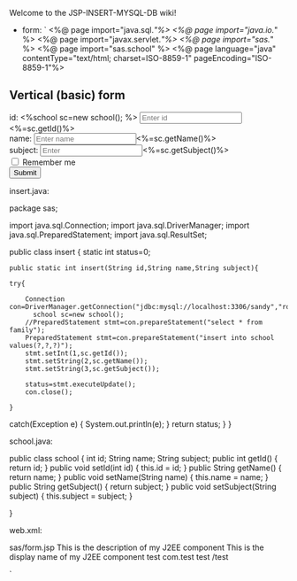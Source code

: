 Welcome to the JSP-INSERT-MYSQL-DB wiki!
* form:
`
<%@ page import="java.sql.*"%>
<%@ page import="java.io.*" %>
<%@ page import="javax.servlet.*"%>
<%@ page import="sas.*" %>
<%@ page import="sas.school" %>
<%@ page language="java" contentType="text/html; charset=ISO-8859-1"
    pageEncoding="ISO-8859-1"%>
<!DOCTYPE html PUBLIC "-//W3C//DTD HTML 4.01 Transitional//EN" "http://www.w3.org/TR/html4/loose.dtd">
<html>
<head>
<meta http-equiv="Content-Type" content="text/html; charset=ISO-8859-1">
 <meta name="viewport" content="width=device-width, initial-scale=1">
  <link rel="stylesheet" href="https://maxcdn.bootstrapcdn.com/bootstrap/3.3.7/css/bootstrap.min.css">
  <script src="https://ajax.googleapis.com/ajax/libs/jquery/3.2.1/jquery.min.js"></script>
  <script src="https://maxcdn.bootstrapcdn.com/bootstrap/3.3.7/js/bootstrap.min.js"></script>
<title>Insert title here</title>
</head>
<body>

<div class="container">
  <h2>Vertical (basic) form</h2>
  <form action="/insert.java" method="GET">
    <div class="form-group">
      <label for="id">id:</label>
      <%school sc=new school(); %>
      <input type="text" class="form-control" id="id" placeholder="Enter id" name="id"><%=sc.getId()%>
    </div>
    <div class="form-group">
      <label for="pwd">name:</label>
      <input type="text" class="form-control" id="pwd" placeholder="Enter name" name="pwd"><%=sc.getName()%>
    </div>
    <div class="form-group">
      <label for="pwd">subject:</label>
      <input type="text" class="form-control" id="subject" placeholder="Enter "subject"" name="subject"><%=sc.getSubject()%>
    </div>
    <div class="checkbox">
      <label><input type="checkbox" name="remember"> Remember me</label>
    </div>
    <button type="submit" onclick="NewFile.jsp" class="btn btn-default">Submit</button>
  </form>
</div>
</body>
</html>



insert.java:

package sas;

import java.sql.Connection;
import java.sql.DriverManager;
import java.sql.PreparedStatement;
import java.sql.ResultSet;

public class insert {
	static int status=0;
	  
	public static int insert(String id,String name,String subject){
	
	try{
		  
		Connection con=DriverManager.getConnection("jdbc:mysql://localhost:3306/sandy","root","sandy");
		  school sc=new school();
		//PreparedStatement stmt=con.prepareStatement("select * from family"); 
		PreparedStatement stmt=con.prepareStatement("insert into school values(?,?,?)");
		stmt.setInt(1,sc.getId());
		stmt.setString(2,sc.getName());
		stmt.setString(3,sc.getSubject());
		
		status=stmt.executeUpdate();
		con.close();
		
	}
		
catch(Exception e)
{ 
	System.out.println(e);
}
	return status;
}
}


school.java:


public class school {
	int id;
	String name;
	String subject;
	public int getId() {
		return id;
	}
	public void setId(int id) {
		this.id = id;
	}
	public String getName() {
		return name;
	}
	public void setName(String name) {
		this.name = name;
	}
	public String getSubject() {
		return subject;
	}
	public void setSubject(String subject) {
		this.subject = subject;
	}
	

}




web.xml:

<?xml version="1.0" encoding="UTF-8"?>
<web-app version="2.5" 
	xmlns="http://java.sun.com/xml/ns/javaee" 
	xmlns:xsi="http://www.w3.org/2001/XMLSchema-instance" 
	xsi:schemaLocation="http://java.sun.com/xml/ns/javaee 
	http://java.sun.com/xml/ns/javaee/web-app_2_5.xsd">
	
   <welcome-file-list>
    <welcome-file>sas/form.jsp</welcome-file>
  </welcome-file-list>
  
  
   <servlet>
    <description>This is the description of my J2EE component</description>
    <display-name>This is the display name of my J2EE component</display-name>
    <servlet-name>test</servlet-name>
    <servlet-class>com.test</servlet-class>
  </servlet>
  <servlet-mapping>
    <servlet-name>test</servlet-name>
    <url-pattern>/test</url-pattern>
  </servlet-mapping>
  
  
  
</web-app>`
